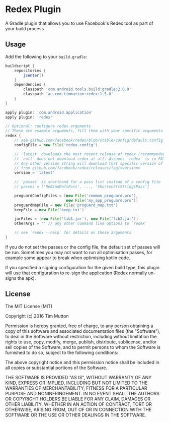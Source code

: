 # Redex Plugin

A Gradle plugin that allows you to use Facebook's Redex tool as part of your
build process

## Usage
Add the following to your `build.gradle`:

```groovy
buildscript {
    repositories {
        jcenter()
    }
    dependencies {
        classpath 'com.android.tools.build:gradle:2.0.0'
        classpath 'au.com.timmutton:redex:1.5.0'
    }
}

apply plugin: 'com.android.application'
apply plugin: 'redex'

// Optional: configure redex arguments
// These are example arguments, fill them with your specific arguments
redex {
    // see github.com/facebook/redex/blob/stable/config/default.config
    configFile = new File('redex.config')

    // 'latest' downloads the most recent release of redex (recommended)
    // `null` does not download redex at all. Assumes `redex` is in PATH
    // Any other version string will download that specific version of redex
    // from github.com/facebook/redex/releases/tag/<version>
    version = 'latest'

    // `passes` is shorthand for a pass list instead of a config file
    // passes = ['ReBindRefsPass', ..., 'ShortenSrcStringsPass']

    proguardConfigFiles = [new File('common_proguard.pro'),
                           new File('my_app_proguard.pro')]
    proguardMapFile = new File('proguard_map.txt')
    keepFile = new File('keep.txt')

    jarFiles = [new File('lib1.jar'), new File('lib2.jar')]
    otherArgs = '' // any other command line options to `redex`

    // see `redex --help` for details on these arguments
}

```
If you do not set the passes or the config file, the default set of passes will
be run. Sometimes you may not want to run all optimisation passes, for example
some appear to break when optimising kotlin code.

If you specified a signing configuration for the given build type, this plugin
will use that configuration to re-sign the application (Redex normally un-signs
the apk).

## License
The MIT License (MIT)

Copyright (c) 2016 Tim Mutton

Permission is hereby granted, free of charge, to any person obtaining a copy
of this software and associated documentation files (the "Software"), to deal
in the Software without restriction, including without limitation the rights
to use, copy, modify, merge, publish, distribute, sublicense, and/or sell
copies of the Software, and to permit persons to whom the Software is
furnished to do so, subject to the following conditions:

The above copyright notice and this permission notice shall be included in all
copies or substantial portions of the Software.

THE SOFTWARE IS PROVIDED "AS IS", WITHOUT WARRANTY OF ANY KIND, EXPRESS OR
IMPLIED, INCLUDING BUT NOT LIMITED TO THE WARRANTIES OF MERCHANTABILITY,
FITNESS FOR A PARTICULAR PURPOSE AND NONINFRINGEMENT. IN NO EVENT SHALL THE
AUTHORS OR COPYRIGHT HOLDERS BE LIABLE FOR ANY CLAIM, DAMAGES OR OTHER
LIABILITY, WHETHER IN AN ACTION OF CONTRACT, TORT OR OTHERWISE, ARISING FROM,
OUT OF OR IN CONNECTION WITH THE SOFTWARE OR THE USE OR OTHER DEALINGS IN THE
SOFTWARE.

